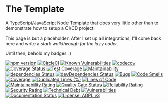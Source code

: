# The Template
A TypeScript/JavaScript Node Template that does very little other than to demonstrate how to setup a CI/CD project.

This page is but a placeholder. After I set up all integrations, I'll come back here and write a *stark walkthrough for the lazy coder*.

Until then, behold my badges :)

[![npm version](https://badge.fury.io/js/%40rcmedeiros%2Ftslint-config.svg)](https://badge.fury.io/js/%40rcmedeiros%2Ftslint-config)
[![CircleCI](https://circleci.com/gh/rcmedeiros/template.svg?style=svg&circle-token=0cbb60bd086a80279822859c0ed2610d5428a223)](https://circleci.com/gh/rcmedeiros/template)
[![Known Vulnerabilities](https://snyk.io/test/github/rcmedeiros/template/badge.svg?targetFile=package.json)](https://snyk.io/test/github/rcmedeiros/template?targetFile=package.json)
[![codecov](https://codecov.io/gh/rcmedeiros/template/branch/master/graph/badge.svg?token=CJcGrQ0S58)](https://codecov.io/gh/rcmedeiros/template)
[![Coverage Status](https://coveralls.io/repos/github/rcmedeiros/template/badge.svg?branch=master)](https://coveralls.io/github/rcmedeiros/template?branch=master)
[![Test Coverage](https://api.codeclimate.com/v1/badges/37e2987f72bc13b00e5a/test_coverage)](https://codeclimate.com/github/rcmedeiros/template/test_coverage)
[![Maintainability](https://api.codeclimate.com/v1/badges/37e2987f72bc13b00e5a/maintainability)](https://codeclimate.com/github/rcmedeiros/template/maintainability)
[![dependencies Status](https://david-dm.org/rcmedeiros/template/status.svg)](https://david-dm.org/rcmedeiros/template)
[![devDependencies Status](https://david-dm.org/rcmedeiros/template/dev-status.svg)](https://david-dm.org/rcmedeiros/template?type=dev)
[![Bugs](https://sonarcloud.io/api/project_badges/measure?project=rcmedeiros_template&metric=bugs)](https://sonarcloud.io/dashboard?id=rcmedeiros_template)
[![Code Smells](https://sonarcloud.io/api/project_badges/measure?project=rcmedeiros_template&metric=code_smells)](https://sonarcloud.io/dashboard?id=rcmedeiros_template)
[![Coverage](https://sonarcloud.io/api/project_badges/measure?project=rcmedeiros_template&metric=coverage)](https://sonarcloud.io/dashboard?id=rcmedeiros_template)
[![Duplicated Lines (%)](https://sonarcloud.io/api/project_badges/measure?project=rcmedeiros_template&metric=duplicated_lines_density)](https://sonarcloud.io/dashboard?id=rcmedeiros_template)
[![Lines of Code](https://sonarcloud.io/api/project_badges/measure?project=rcmedeiros_template&metric=ncloc)](https://sonarcloud.io/dashboard?id=rcmedeiros_template)
[![Maintainability Rating](https://sonarcloud.io/api/project_badges/measure?project=rcmedeiros_template&metric=sqale_rating)](https://sonarcloud.io/dashboard?id=rcmedeiros_template)
[![Quality Gate Status](https://sonarcloud.io/api/project_badges/measure?project=rcmedeiros_template&metric=alert_status)](https://sonarcloud.io/dashboard?id=rcmedeiros_template)
[![Reliability Rating](https://sonarcloud.io/api/project_badges/measure?project=rcmedeiros_template&metric=reliability_rating)](https://sonarcloud.io/dashboard?id=rcmedeiros_template)
[![Security Rating](https://sonarcloud.io/api/project_badges/measure?project=rcmedeiros_template&metric=security_rating)](https://sonarcloud.io/dashboard?id=rcmedeiros_template)
[![Technical Debt](https://sonarcloud.io/api/project_badges/measure?project=rcmedeiros_template&metric=sqale_index)](https://sonarcloud.io/dashboard?id=rcmedeiros_template)
[![Vulnerabilities](https://sonarcloud.io/api/project_badges/measure?project=rcmedeiros_template&metric=vulnerabilities)](https://sonarcloud.io/dashboard?id=rcmedeiros_template)
[![Documentation Status](https://readthedocs.org/projects/cicd-template/badge/?version=latest)](https://cicd-template.readthedocs.io/en/latest/?badge=latest)
[![License: AGPL v3](https://img.shields.io/badge/License-AGPL%20v3-blue.svg)](https://www.gnu.org/licenses/agpl-3.0)



